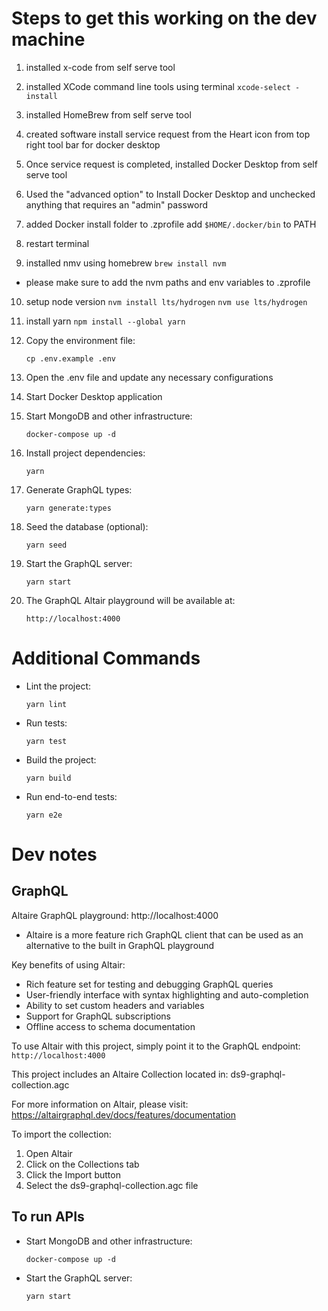 # Steps to get this working on the dev machine

1. installed x-code from self serve tool
2. installed XCode command line tools using terminal 
`xcode-select -install`
3. installed HomeBrew from self serve tool
4. created software install service request from the Heart icon from top right tool bar for docker desktop
5. Once service request is completed, installed Docker Desktop from self serve tool
6. Used the "advanced option" to Install Docker Desktop and unchecked anything that requires an "admin" password
7. added Docker install folder to .zprofile
add `$HOME/.docker/bin` to PATH
8. restart terminal

9. installed nmv using homebrew 
`brew install nvm`
- please make sure to add the nvm paths and env variables to .zprofile

10. setup node version
`nvm install lts/hydrogen`
`nvm use lts/hydrogen`

11. install yarn
`npm install --global yarn`

12. Copy the environment file:
    ```
    cp .env.example .env
    ```

13. Open the .env file and update any necessary configurations

14. Start Docker Desktop application

15. Start MongoDB and other infrastructure:
    ```
    docker-compose up -d
    ```

16. Install project dependencies:
    ```
    yarn
    ```

17. Generate GraphQL types:
    ```
    yarn generate:types
    ```

18. Seed the database (optional):
    ```
    yarn seed
    ```

19. Start the GraphQL server:
    ```
    yarn start
    ```

20. The GraphQL Altair playground will be available at:
    ```
    http://localhost:4000
    ```

# Additional Commands

- Lint the project:
  ```
  yarn lint
  ```

- Run tests:
  ```
  yarn test
  ```

- Build the project:
  ```
  yarn build
  ```

- Run end-to-end tests:
  ```
  yarn e2e
  ```

# Dev notes

## GraphQL

Altaire GraphQL playground: http://localhost:4000

- Altaire is a more feature rich GraphQL client that can be used as an alternative to the built in GraphQL playground


Key benefits of using Altair:
- Rich feature set for testing and debugging GraphQL queries
- User-friendly interface with syntax highlighting and auto-completion
- Ability to set custom headers and variables
- Support for GraphQL subscriptions
- Offline access to schema documentation

To use Altair with this project, simply point it to the GraphQL endpoint: `http://localhost:4000`

This project includes an Altaire Collection located in: ds9-graphql-collection.agc

For more information on Altair, please visit: https://altairgraphql.dev/docs/features/documentation

To import the collection:

1. Open Altair
2. Click on the Collections tab
3. Click the Import button
4. Select the ds9-graphql-collection.agc file

## To run APIs

- Start MongoDB and other infrastructure:
  ```
  docker-compose up -d
  ```

- Start the GraphQL server:
  ```
  yarn start
  ```
